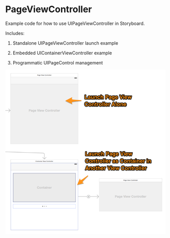 # PageViewController
Example code for how to use UIPageViewController in Storyboard. 

Includes:

1) Standalone UIPageViewController launch example 

2) Embedded UIContainerViewController example

3) Programmatic UIPageControl management

![alt tag](https://raw.githubusercontent.com/dstarsboy/PageViewController/master/Image.png)
